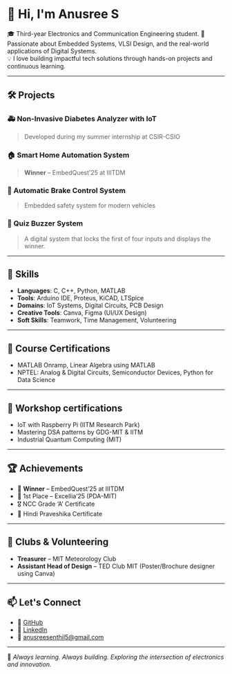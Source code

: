 # 👋 Hi, I'm Anusree S

🎓 Third-year Electronics and Communication Engineering student. 
🔬 Passionate about Embedded Systems, VLSI Design, and the real-world applications of Digital Systems.  
💡 I love building impactful tech solutions through hands-on projects and continuous learning.

---

## 🛠️ Projects

### 🚑 Non-Invasive Diabetes Analyzer with IoT
> Developed during my summer internship at CSIR-CSIO  

### 🏠 Smart Home Automation System
> **Winner** – EmbedQuest’25 at IIITDM  

### 🚗 Automatic Brake Control System
> Embedded safety system for modern vehicles  

 ### 🔔 Quiz Buzzer System
 > A digital system that locks the first of four inputs and displays the winner.

---

## 🔧 Skills

- **Languages**: C, C++, Python, MATLAB  
- **Tools**: Arduino IDE, Proteus, KiCAD, LTSpice  
- **Domains**: IoT Systems, Digital Circuits, PCB Design  
- **Creative Tools**: Canva, Figma (UI/UX Design)  
- **Soft Skills**: Teamwork, Time Management, Volunteering  

---

## 📜 Course Certifications

- MATLAB Onramp, Linear Algebra using MATLAB  
- NPTEL: Analog & Digital Circuits, Semiconductor Devices, Python for Data Science

---

## 📜 Workshop certifications
- IoT with Raspberry Pi (IITM Research Park)  
- Mastering DSA patterns by GDG-MIT & IITM  
- Industrial Quantum Computing (MIT)

---

## 🏆 Achievements

- 🥇 **Winner** – EmbedQuest’25 at IIITDM  
- 🥇 1st Place – Excellia’25 (PDA-MIT)  
- 🎖️ NCC Grade ‘A’ Certificate  
- 🏅 Hindi Praveshika Certificate  

---

## 👥 Clubs & Volunteering

- **Treasurer** – MIT Meteorology Club  
- **Assistant Head of Design** – TED Club MIT (Poster/Brochure designer using Canva)  

---

## 📫 Let's Connect

- 🔗 [GitHub](https://github.com/AnusreeSenthil-52)  
- 💼 [LinkedIn]([https://www.linkedin.com/in/anusreesenthil](https://www.linkedin.com/in/anusree-senthil-a52861312/?utm_source=share&utm_campaign=share_via&utm_content=profile&utm_medium=android_app))  
- 📧 anusreesenthil5@gmail.com  

---

🌱 *Always learning. Always building. Exploring the intersection of electronics and innovation.*  
